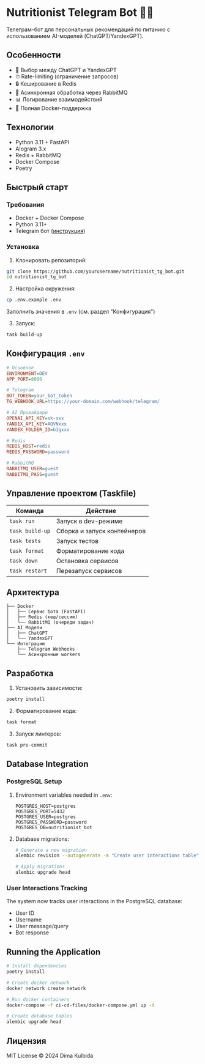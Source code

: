 # Nutritionist Telegram Bot 🤖🍏

Телеграм-бот для персональных рекомендаций по питанию с использованием AI-моделей (ChatGPT/YandexGPT).

## Особенности
- 🚀 Выбор между ChatGPT и YandexGPT
- ⏱ Rate-limiting (ограничение запросов)
- 🔒 Кеширование в Redis
- 🐇 Асинхронная обработка через RabbitMQ
- 📊 Логирование взаимодействий
- 🐳 Полная Docker-поддержка

## Технологии
- Python 3.11 + FastAPI
- AIogram 3.x
- Redis + RabbitMQ
- Docker Compose
- Poetry

## Быстрый старт

### Требования
- Docker + Docker Compose
- Python 3.11+
- Telegram бот ([инструкция](https://core.telegram.org/bots#how-do-i-create-a-bot))

### Установка
1. Клонировать репозиторий:
```bash
git clone https://github.com/yourusername/nutritionist_tg_bot.git
cd nutritionist_tg_bot
```

2. Настройка окружения:
```bash
cp .env.example .env
```
Заполнить значения в `.env` (см. раздел "Конфигурация")

3. Запуск:
```bash
task build-up
```

## Конфигурация `.env`
```ini
# Основное
ENVIRONMENT=DEV
APP_PORT=8000

# Telegram
BOT_TOKEN=your_bot_token
TG_WEBHOOK_URL=https://your-domain.com/webhook/telegram/

# AI Провайдеры
OPENAI_API_KEY=sk-xxx
YANDEX_API_KEY=AQVNxxx
YANDEX_FOLDER_ID=b1gxxx

# Redis
REDIS_HOST=redis
REDIS_PASSWORD=password

# RabbitMQ
RABBITMQ_USER=guest
RABBITMQ_PASS=guest
```

## Управление проектом (Taskfile)
| Команда           | Действие                          |
|-------------------|-----------------------------------|
| `task run`        | Запуск в dev-режиме               |
| `task build-up`   | Сборка и запуск контейнеров       |
| `task tests`      | Запуск тестов                     |
| `task format`     | Форматирование кода               |
| `task down`       | Остановка сервисов                |
| `task restart`    | Перезапуск сервисов               |

## Архитектура
```
├── Docker
│   ├── Сервис бота (FastAPI)
│   ├── Redis (кеш/сессии)
│   └── RabbitMQ (очереди задач)
├── AI Модели
│   ├── ChatGPT
│   └── YandexGPT
└── Интеграции
    ├── Telegram Webhooks
    └── Асинхронные workers
```

## Разработка
1. Установить зависимости:
```bash
poetry install
```

2. Форматирование кода:
```bash
task format
```

3. Запуск линтеров:
```bash
task pre-commit
```


## Database Integration

### PostgreSQL Setup

1. Environment variables needed in `.env`:
   ```
   POSTGRES_HOST=postgres
   POSTGRES_PORT=5432
   POSTGRES_USER=postgres
   POSTGRES_PASSWORD=password
   POSTGRES_DB=nutritionist_bot
   ```

2. Database migrations:
   ```bash
   # Generate a new migration
   alembic revision --autogenerate -m "Create user interactions table"
   
   # Apply migrations
   alembic upgrade head
   ```

### User Interactions Tracking

The system now tracks user interactions in the PostgreSQL database:
- User ID
- Username 
- User message/query
- Bot response

## Running the Application

```bash
# Install dependencies
poetry install

# Create docker network
docker network create network

# Run docker containers
docker-compose -f ci-cd-files/docker-compose.yml up -d

# Create database tables
alembic upgrade head
```

## Лицензия
MIT License © 2024 Dima Kulbida
